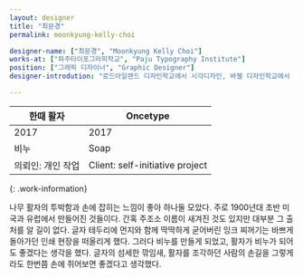 ```yaml
---
layout: designer
title: "최문경"
permalink: moonkyung-kelly-choi

designer-name: ["최문경", "Moonkyung Kelly Choi"]
works-at: ["파주타이포그라피학교", "Paju Typography Institute"]
position: ["그래픽 디자이너", "Graphic Designer"]
designer-introdution: "로드아일랜드 디자인학교에서 시각디자인, 바젤 디자인학교에서 타이포그래피를 전공했다. 프리랜서 디자이너로 활동하며 타이포그래피 강의와 관련 서적 번역을 했다. 출산 후 컴퓨터를 떠나 아이와 함께 할 수 있는 작업을 고민하던 중 우연히 직접 손으로 만들 수 있는 비누를 접하게 되었다. 이후 큐레이터로 참여한 2015년 타이포잔치의 ’책벽돌’ 프로젝트는 그녀에게 육체 노동이 더해진 디자인 결과물이 더 큰 만족감과 즐거움을 준다는 것을 깨닫게 해주었고 이는 활자 형태의 비누인 ’한때활자’ 프로젝트를 만드는 힘이 되었다. 현재 파주타이포그라피학교에서 타이포그라피를 가르치고 있으며 최근에는 천연재료로 직접 잉크를 만들어 사용하는 색채 수업을 진행하였다."

---
```


| 한때 활자 | Oncetype |
|----------------|----------------|
| 2017 | 2017 |
| 비누 | Soap |
| 의뢰인: 개인 작업 | Client: self-initiative project |
{: .work-information}

나무 활자의 투박함과 손에 잡히는 느낌이 좋아 하나둘 모았다. 주로 1900년대 초반 미국과 유럽에서 만들어진 것들이다. 간혹 주조소 이름이 새겨진 것도 있지만 대부분 그 출처를 알 길이 없다. 글자 테두리에 먼지와 함께 딱딱하게 굳어버린 잉크 찌꺼기는 바쁘게 돌아가던 인쇄 현장을 떠올리게 했다. 그러다 비누를 만들게 되었고, 활자가 비누가 되어도 좋겠다는 생각을 했다. 글자의 섬세한 깎임새, 활자를 조각하던 사람의 손길을 그렇게라도 한번쯤 손에 쥐어보면 좋겠다고 생각했다.
